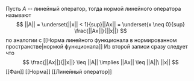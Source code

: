 Пусть $A$ -- линейный оператор, тогда нормой линейного оператора называют
$$
||A|| = \underset{||x|| < 1}{sup}||Ax|| = \underset{x \neq 0}{sup} \frac{||Ax||}{||x||}
$$
по аналогии с [[Норма линейного функционала в нормированном пространстве|нормой функционала]]
Из второй записи сразу следует что
$$
\frac{||Ax||}{||x||} \leq ||A|| \implies ||Ax|| \leq ||A||\ ||x||
$$
[[Фан]] [[Норма]] [[Линейный оператор]]